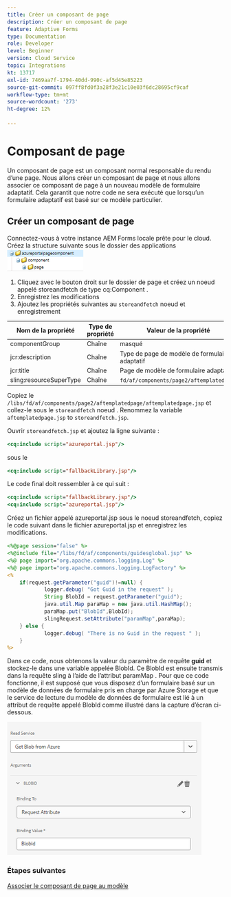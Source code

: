```yaml
---
title: Créer un composant de page
description: Créer un composant de page
feature: Adaptive Forms
type: Documentation
role: Developer
level: Beginner
version: Cloud Service
topic: Integrations
kt: 13717
exl-id: 7469aa7f-1794-40dd-990c-af5d45e85223
source-git-commit: 097ff8fd0f3a28f3e21c10e03f6dc28695cf9caf
workflow-type: tm+mt
source-wordcount: '273'
ht-degree: 12%

---
```


# Composant de page

Un composant de page est un composant normal responsable du rendu d’une page. Nous allons créer un composant de page et nous allons associer ce composant de page à un nouveau modèle de formulaire adaptatif. Cela garantit que notre code ne sera exécuté que lorsqu’un formulaire adaptatif est basé sur ce modèle particulier.

## Créer un composant de page

Connectez-vous à votre instance AEM Forms locale prête pour le cloud. Créez la structure suivante sous le dossier des applications
![page-component](./assets/page-component1.png)

1. Cliquez avec le bouton droit sur le dossier de page et créez un noeud appelé storeandfetch de type cq:Component .
1. Enregistrez les modifications
1. Ajoutez les propriétés suivantes au `storeandfetch` noeud et enregistrement

| **Nom de la propriété** | **Type de propriété** | **Valeur de la propriété** |
|-------------------------|-------------------|----------------------------------------|
| componentGroup | Chaîne | masqué |
| jcr:description | Chaîne | Type de page de modèle de formulaire adaptatif |
| jcr:title | Chaîne | Page de modèle de formulaire adaptatif |
| sling:resourceSuperType | Chaîne | `fd/af/components/page2/aftemplatedpage` |

Copiez le `/libs/fd/af/components/page2/aftemplatedpage/aftemplatedpage.jsp` et collez-le sous le `storeandfetch` noeud . Renommez la variable `aftemplatedpage.jsp` to `storeandfetch.jsp`.

Ouvrir `storeandfetch.jsp` et ajoutez la ligne suivante :

```jsp
<cq:include script="azureportal.jsp"/>
```

sous le

```jsp
<cq:include script="fallbackLibrary.jsp"/>
```

Le code final doit ressembler à ce qui suit :

```jsp
<cq:include script="fallbackLibrary.jsp"/>
<cq:include script="azureportal.jsp"/>
```

Créez un fichier appelé azureportal.jsp sous le noeud storeandfetch, copiez le code suivant dans le fichier azureportal.jsp et enregistrez les modifications.

```jsp
<%@page session="false" %>
<%@include file="/libs/fd/af/components/guidesglobal.jsp" %>
<%@ page import="org.apache.commons.logging.Log" %>
<%@ page import="org.apache.commons.logging.LogFactory" %>
<%
    if(request.getParameter("guid")!=null) {
            logger.debug( "Got Guid in the request" );
            String BlobId = request.getParameter("guid");
            java.util.Map paraMap = new java.util.HashMap();
            paraMap.put("BlobId",BlobId);
            slingRequest.setAttribute("paramMap",paraMap);
    } else {
            logger.debug( "There is no Guid in the request " );
    }            
%>
```

Dans ce code, nous obtenons la valeur du paramètre de requête **guid** et stockez-le dans une variable appelée BlobId. Ce BlobId est ensuite transmis dans la requête sling à l’aide de l’attribut paramMap . Pour que ce code fonctionne, il est supposé que vous disposez d’un formulaire basé sur un modèle de données de formulaire pris en charge par Azure Storage et que le service de lecture du modèle de données de formulaire est lié à un attribut de requête appelé BlobId comme illustré dans la capture d’écran ci-dessous.

![fdm-request-attribute](./assets/fdm-request-attribute.png)

### Étapes suivantes

[Associer le composant de page au modèle](./associate-page-component.md)
